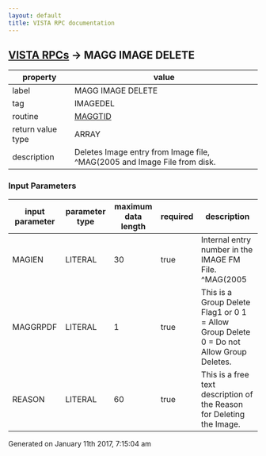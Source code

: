 ```yaml
---
layout: default
title: VISTA RPC documentation
---
```




## [VISTA RPCs](TableOfContent.md) &#8594; MAGG IMAGE DELETE 

 property | value 
--- | --- 
 label | MAGG IMAGE DELETE
 tag | IMAGEDEL
 routine | [MAGGTID](http://code.osehra.org/dox/Routine_MAGGTID_source.html)
 return value type | ARRAY
 description | Deletes Image entry from Image file, ^MAG(2005 and Image File from disk.

### Input Parameters

| input parameter | parameter type | maximum data length | required | description | 
| --- | --- | --- | --- | --- | 
| MAGIEN | LITERAL | 30 | true | Internal entry number in the IMAGE FM File.  ^MAG(2005 | 
| MAGGRPDF | LITERAL | 1 | true | This is a Group Delete Flag1 or 0     1  =  Allow Group Delete     0  =  Do not Allow Group Deletes. | 
| REASON | LITERAL | 60 | true | This is a free text description of the Reason for Deleting the Image. | 




 Generated on January 11th 2017, 7:15:04 am